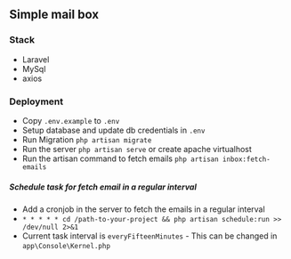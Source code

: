 ## Simple mail box

### Stack
- Laravel 
- MySql
- axios

### Deployment
- Copy `.env.example` to `.env`
- Setup database and update db credentials in `.env`
- Run Migration `php artisan migrate`
- Run the server `php artisan serve` or create apache virtualhost
- Run the artisan command to fetch emails `php artisan inbox:fetch-emails`

##### Schedule task for fetch email in a regular interval

- Add a cronjob in the server to fetch the emails in a regular interval
- `* * * * * cd /path-to-your-project && php artisan schedule:run >> /dev/null 2>&1`
- Current task interval is `everyFifteenMinutes` - This can be changed in `app\Console\Kernel.php`

 
